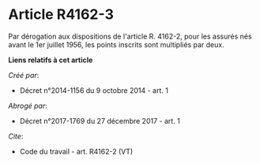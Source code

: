 # Article R4162-3

Par dérogation aux dispositions de l'article R. 4162-2, pour les assurés nés avant le 1er juillet 1956, les points inscrits
sont multipliés par deux.

**Liens relatifs à cet article**

_Créé par_:

  - Décret n°2014-1156 du 9 octobre 2014 - art. 1

_Abrogé par_:

  - Décret n°2017-1769 du 27 décembre 2017 - art. 1

_Cite_:

  - Code du travail - art. R4162-2 (VT)
